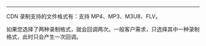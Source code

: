 <Title>为什么“后台回调-录制文件生成回调”会回调两次? 并且两次回调的视频内容都是一样的？</Title>



- - -

CDN 录制支持的文件格式有：支持 MP4、MP3、M3U8、FLV。

如果您选择了两种录制格式，就会回调两次。一般客户需求，只选择其中一种录制格式，此时只会产生一次回调。

